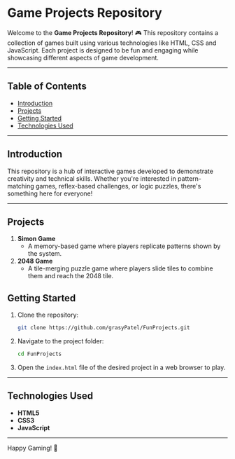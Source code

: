 # Game Projects Repository  

Welcome to the **Game Projects Repository**! 🎮 This repository contains a collection of games built using various technologies like HTML, CSS and JavaScript. Each project is designed to be fun and engaging while showcasing different aspects of game development.  

---

## Table of Contents  

- [Introduction](#introduction)  
- [Projects](#projects)  
- [Getting Started](#getting-started)  
- [Technologies Used](#technologies-used)  

---

## Introduction  

This repository is a hub of interactive games developed to demonstrate creativity and technical skills. Whether you're interested in pattern-matching games, reflex-based challenges, or logic puzzles, there's something here for everyone!  

---

## Projects  

1. **Simon Game**  
   - A memory-based game where players replicate patterns shown by the system.
2. **2048 Game**  
   - A tile-merging puzzle game where players slide tiles to combine them and reach the 2048 tile.

## Getting Started  

1. Clone the repository:  
   ```bash  
   git clone https://github.com/grasyPatel/FunProjects.git
   
   ```  
2. Navigate to the project folder:  
   ```bash  
   cd FunProjects
   ```  
3. Open the `index.html` file of the desired project in a web browser to play.  

---

## Technologies Used  

- **HTML5**  
- **CSS3**  
- **JavaScript**  


---

Happy Gaming! 🎉  

